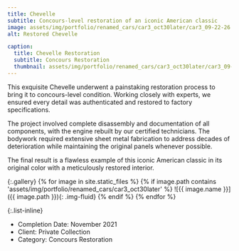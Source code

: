 ```yaml
---
title: Chevelle
subtitle: Concours-level restoration of an iconic American classic
image: assets/img/portfolio/renamed_cars/car3_oct30later/car3_09-22-26.jpg
alt: Restored Chevelle

caption:
  title: Chevelle Restoration
  subtitle: Concours Restoration
  thumbnail: assets/img/portfolio/renamed_cars/car3_oct30later/car3_09-22-26.jpg
---
```

This exquisite Chevelle underwent a painstaking restoration process to bring it to concours-level condition. Working closely with experts, we ensured every detail was authenticated and restored to factory specifications.

The project involved complete disassembly and documentation of all components, with the engine rebuilt by our certified technicians. The bodywork required extensive sheet metal fabrication to address decades of deterioration while maintaining the original panels whenever possible.

The final result is a flawless example of this iconic American classic in its original color with a meticulously restored interior.

{:.gallery}
{% for image in site.static_files %}
  {% if image.path contains 'assets/img/portfolio/renamed_cars/car3_oct30later' %}
    ![{{ image.name }}]({{ image.path }}){: .img-fluid}
  {% endif %}
{% endfor %}

{:.list-inline}

- Completion Date: November 2021
- Client: Private Collection
- Category: Concours Restoration
